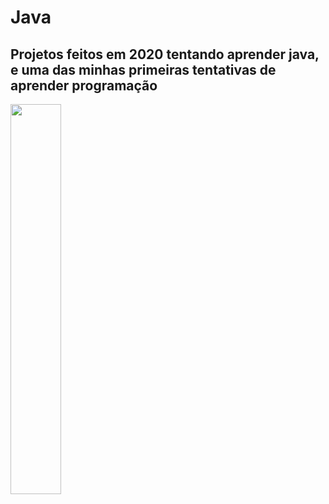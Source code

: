 # <h1>Java</h1>
<h2>Projetos feitos em 2020 tentando aprender java, e uma das minhas primeiras tentativas de aprender programação</h2>
<img src='https://media.giphy.com/media/aTGwuEFyg6d8c/giphy.gif' height='40%'>
